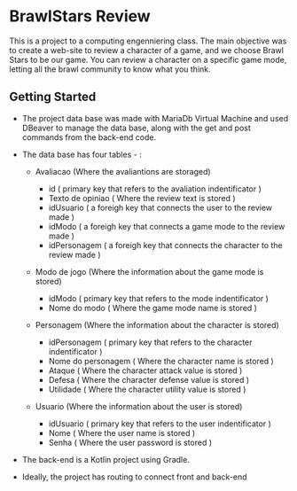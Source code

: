 # BrawlStars Review

This is a project to a computing engenniering class.
The main objective was to create a web-site to review a character of a game, and we choose Brawl Stars to be our game. You can review a character on a specific game mode, letting all the brawl community to know what you think. 

## Getting Started

- The project data base was made with MariaDb Virtual Machine and used DBeaver to manage the data base, along with the get and post commands from the back-end code.
- The data base has four tables *-* : 
  * Avaliacao (Where the avaliantions are storaged)
    * id ( primary key that refers to the avaliation indentificator )
    * Texto de opiniao ( Where the review text is stored )
    * idUsuario ( a foreigh key that connects the user to the review made )
    * idModo ( a foreigh key that connects a game mode to the review made )
    * idPersonagem ( a foreigh key that connects the character to the review made )
    
  * Modo de jogo (Where the information about the game mode is stored)
    * idModo ( primary key that refers to the mode indentificator )
    * Nome do modo ( Where the game mode name is stored )
    
  * Personagem (Where the information about the character is stored)
    * idPersonagem ( primary key that refers to the character indentificator )
    * Nome do personagem ( Where the character name is stored )
    * Ataque ( Where the character attack value is stored )
    * Defesa ( Where the character defense value is stored )
    * Utilidade ( Where the character utility value is stored )


  * Usuario (Where the information about the user is stored)
    * idUsuario ( primary key that refers to the user indentificator )
    * Nome ( Where the user name is stored )
    * Senha ( Where the user password is stored )

- The back-end is a Kotlin project using Gradle.
- Ideally, the project has routing to connect front and back-end

